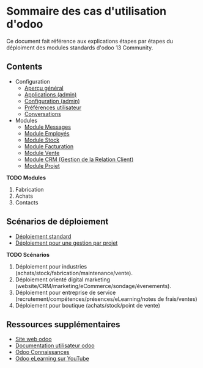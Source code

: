 # Sommaire des cas d'utilisation d'odoo

Ce document fait référence aux explications étapes par étapes du déploiment des modules standards d'odoo 13 Community.

## Contents 

<!--ts-->

* Configuration
    * [Aperçu général](./odoo-overview-fr.md)
    * [Applications (admin)](./odoo-applications-fr.md)
    * [Configuration (admin)](./odoo-configuration-fr.md)
    * [Préférences utilisateur](./odoo-user-preferences-fr.md)
    * [Conversations](./odoo-conversations.md)
* Modules
    * [Module Messages](./odoo-mod-messages-fr.md)
    * [Module Employés](./odoo-mod-employee-fr.md)
    * [Module Stock](./odoo-mod-stock-fr.md)
    * [Module Facturation](./odoo-mod-facturation-fr.md)
    * [Module Vente](./odoo-mod-vente-fr.md)
    * [Module CRM (Gestion de la Relation Client)](./odoo-mod-crm-fr.md)
    * [Module Projet](./odoo-mod-projet-fr.md)

<!--te-->

**TODO Modules**
1. Fabrication
1. Achats
1. Contacts

## Scénarios de déploiement 

<!--ts-->

* [Déploiement standard](./odoo-deploy-scenario-standard.md)
* [Déploiement pour une gestion par projet](./odoo-deploy-scenario-projet.md)

<!--te-->

**TODO Scénarios**
1. Déploiement pour industries (achats/stock/fabrication/maintenance/vente).
1. Déploiement orienté digital marketing (website/CRM/marketing/eCommerce/sondage/évenements).
1. Déploiement pour entreprise de service (recrutement/compétences/présences/eLearning/notes de frais/ventes)
1. Déploiement pour boutique (achats/stock/point de vente)

## Ressources supplémentaires 

- [Site web odoo](https://www.odoo.com/fr_FR/page/all-apps)
- [Documentation utilisateur odoo](https://www.odoo.com/documentation/user/13.0/fr/index.html)
- [Odoo Connaissances](https://www.odoo.com/fr_FR/slides)
- [Odoo eLearning sur YouTube](https://www.youtube.com/watch?v=u4uJTeqskxc&list=PL1-aSABtP6AD-t0GEoxMXgCa_qLsHs5PR)